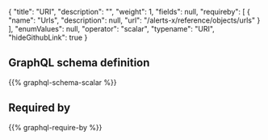 {
  "title": "URI",
  "description": "",
  "weight": 1,
  "fields": null,
  "requireby": [
    {
      "name": "Urls",
      "description": null,
      "url": "/alerts-x/reference/objects/urls"
    }
  ],
  "enumValues": null,
  "operator": "scalar",
  "typename": "URI",
  "hideGithubLink": true
}
## GraphQL schema definition

{{% graphql-schema-scalar %}}

## Required by

{{% graphql-require-by %}}

